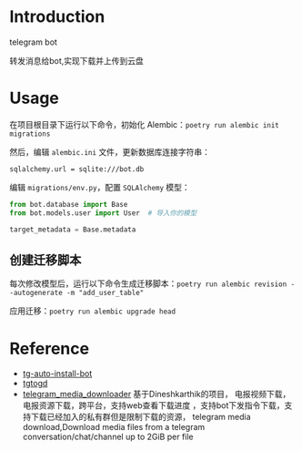 # Introduction
telegram bot

转发消息给bot,实现下载并上传到云盘

# Usage

在项目根目录下运行以下命令，初始化 Alembic：`poetry run alembic init migrations`

然后，编辑 `alembic.ini` 文件，更新数据库连接字符串：

`sqlalchemy.url = sqlite:///bot.db`

编辑 `migrations/env.py`，配置 `SQLAlchemy` 模型：

```python
from bot.database import Base
from bot.models.user import User  # 导入你的模型

target_metadata = Base.metadata
```

## 创建迁移脚本

每次修改模型后，运行以下命令生成迁移脚本：`poetry run alembic revision --autogenerate -m "add_user_table"`

应用迁移：`poetry run alembic upgrade head`


# Reference

- [tg-auto-install-bot](https://github.com/ershiyi21/myprogram)
- [tgtogd](https://github.com/Xiefengshang/tgtogd)
- [telegram_media_downloader](https://github.com/tangyoha/telegram_media_downloader) 基于Dineshkarthik的项目， 电报视频下载，电报资源下载，跨平台，支持web查看下载进度 ，支持bot下发指令下载，支持下载已经加入的私有群但是限制下载的资源， telegram media download,Download media files from a telegram conversation/chat/channel up to 2GiB per file 
